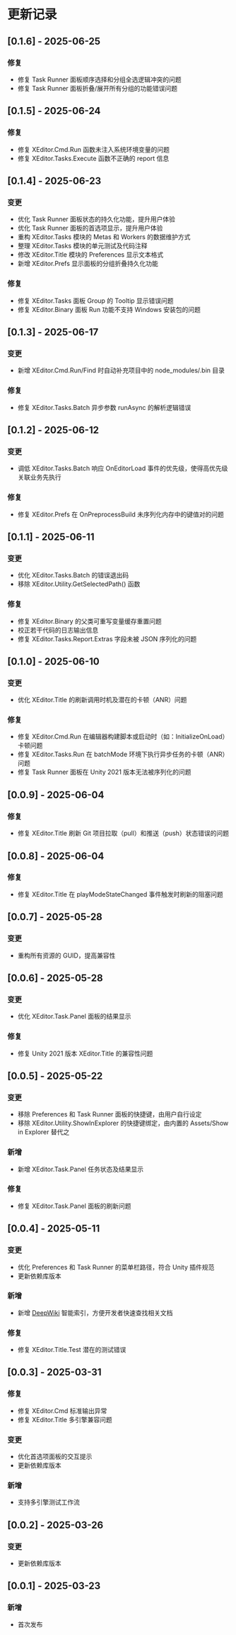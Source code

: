 # 更新记录

## [0.1.6] - 2025-06-25
### 修复
- 修复 Task Runner 面板顺序选择和分组全选逻辑冲突的问题
- 修复 Task Runner 面板折叠/展开所有分组的功能错误问题

## [0.1.5] - 2025-06-24
### 修复
- 修复 XEditor.Cmd.Run 函数未注入系统环境变量的问题
- 修复 XEditor.Tasks.Execute 函数不正确的 report 信息

## [0.1.4] - 2025-06-23
### 变更
- 优化 Task Runner 面板状态的持久化功能，提升用户体验
- 优化 Task Runner 面板的首选项显示，提升用户体验
- 重构 XEditor.Tasks 模块的 Metas 和 Workers 的数据维护方式
- 整理 XEditor.Tasks 模块的单元测试及代码注释
- 修改 XEditor.Title 模块的 Preferences 显示文本格式
- 新增 XEditor.Prefs 显示面板的分组折叠持久化功能

### 修复
- 修复 XEditor.Tasks 面板 Group 的 Tooltip 显示错误问题
- 修复 XEditor.Binary 面板 Run 功能不支持 Windows 安装包的问题

## [0.1.3] - 2025-06-17
### 变更
- 新增 XEditor.Cmd.Run/Find 时自动补充项目中的 node_modules/.bin 目录

### 修复
- 修复 XEditor.Tasks.Batch 异步参数 runAsync 的解析逻辑错误

## [0.1.2] - 2025-06-12
### 变更
- 调低 XEditor.Tasks.Batch 响应 OnEditorLoad 事件的优先级，使得高优先级关联业务先执行

### 修复
- 修复 XEditor.Prefs 在 OnPreprocessBuild 未序列化内存中的键值对的问题

## [0.1.1] - 2025-06-11
### 变更
- 优化 XEditor.Tasks.Batch 的错误退出码
- 移除 XEditor.Utility.GetSelectedPath() 函数

### 修复
- 修复 XEditor.Binary 的父类可重写变量缓存重置问题
- 校正若干代码的日志输出信息
- 修复 XEditor.Tasks.Report.Extras 字段未被 JSON 序列化的问题

## [0.1.0] - 2025-06-10
### 变更
- 优化 XEditor.Title 的刷新调用时机及潜在的卡顿（ANR）问题

### 修复
- 修复 XEditor.Cmd.Run 在编辑器构建脚本或启动时（如：InitializeOnLoad）卡顿问题
- 修复 XEditor.Tasks.Run 在 batchMode 环境下执行异步任务的卡顿（ANR）问题
- 修复 Task Runner 面板在 Unity 2021 版本无法被序列化的问题

## [0.0.9] - 2025-06-04
### 修复
- 修复 XEditor.Title 刷新 Git 项目拉取（pull）和推送（push）状态错误的问题

## [0.0.8] - 2025-06-04
### 修复
- 修复 XEditor.Title 在 playModeStateChanged 事件触发时刷新的阻塞问题

## [0.0.7] - 2025-05-28
### 变更
- 重构所有资源的 GUID，提高兼容性

## [0.0.6] - 2025-05-28
### 变更
- 优化 XEditor.Task.Panel 面板的结果显示

### 修复
- 修复 Unity 2021 版本 XEditor.Title 的兼容性问题

## [0.0.5] - 2025-05-22
### 变更
- 移除 Preferences 和 Task Runner 面板的快捷键，由用户自行设定
- 移除 XEditor.Utility.ShowInExplorer 的快捷键绑定，由内置的 Assets/Show in Explorer 替代之

### 新增
- 新增 XEditor.Task.Panel 任务状态及结果显示

### 修复
- 修复 XEditor.Task.Panel 面板的刷新问题

## [0.0.4] - 2025-05-11
### 变更
- 优化 Preferences 和 Task Runner 的菜单栏路径，符合 Unity 插件规范
- 更新依赖库版本

### 新增
- 新增 [DeepWiki](https://deepwiki.com) 智能索引，方便开发者快速查找相关文档

### 修复
- 修复 XEditor.Title.Test 潜在的测试错误

## [0.0.3] - 2025-03-31
### 修复
- 修复 XEditor.Cmd 标准输出异常
- 修复 XEditor.Title 多引擎兼容问题

### 变更
- 优化首选项面板的交互提示
- 更新依赖库版本

### 新增
- 支持多引擎测试工作流

## [0.0.2] - 2025-03-26
### 变更
- 更新依赖库版本

## [0.0.1] - 2025-03-23
### 新增
- 首次发布
